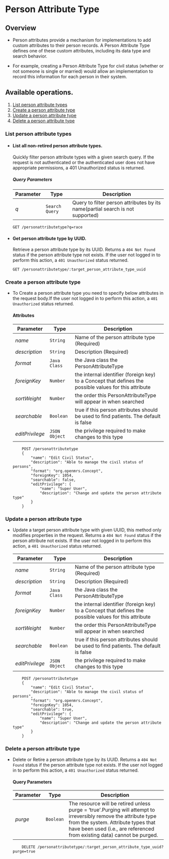 # Person Attribute Type

## Overview

* Person attributes provide a mechanism for implementations to add custom attributes to their person records. A Person Attribute Type defines one of these custom attributes, including its data type and search behavior.

* For example, creating a Person Attribute Type for civil status (whether or not someone is single or married) would allow an implementation to record this information for each person in their system.

## Available operations.

1. [List person attribute types](#list-person-attribute-types)
2. [Create a person attribute type](#create-a-person-attribute-type)
3. [Update a person attribute type](#update-a-person-attribute-type)
4. [Delete a person attribute type](#delete-a-person-attribute-type)


### List person attribute types

* #### List all non-retired person attribute types.

    Quickly filter person attribute types with a given search query. If the request is not authenticated or the authenticated user does not have appropriate permissions, a 401 Unauthorized status is returned.

    ##### Query Parameters

    Parameter | Type | Description
    --- | --- | ---
    *q* | `Search Query` | Query to filter person attributes by its name(partial search is not supported)

    ```console
    GET /personattributetype?q=race
     ```

* #### Get person attribute type by UUID.

    Retrieve a person attribute type by its UUID. Returns a `404 Not Found` status if the person attribute type not exists. If the
    user not logged in to  perform this action, a `401 Unauthorized` status returned.

    ```console
    GET /personattributetype/:target_person_attribute_type_uuid
    ```

### Create a person attribute type

* To Create a person attribute type you need to specify below attributes in the request body.If the user not logged in to perform this action,
 a `401 Unauthorized` status returned.

    #### Attributes

    Parameter | Type | Description
    --- | --- | ---
    *name* | `String` | Name of the person attribute type (Required)
    *description* | `String` | Description (Required)
    *format* | `Java Class` | the Java class the PersonAttributeType  
    *foreignKey* | `Number` | the internal identifier (foreign key) to a Concept that defines the possible values for this attribute
    *sortWeight* | `Number` | the order this PersonAttributeType will appear in when searched
    *searchable* | `Boolean` | true if this person attributes should be used to find patients. The default is false
    *editPrivilege* | `JSON Object` | the privilege required to make changes to this type

    ```console
        POST /personattributetype
        {
            "name": "Edit Civil Status",
            "description": "Able to manage the civil status of persons",
            "format": "org.openmrs.Concept",
            "foreignKey": 1054,
            "searchable": false,
            "editPrivilege": {
                "name": "Super User",
                "description": "Change and update the person attribute type"
            }
        }
    ```
### Update a person attribute type

*  Update a target person attribute type with given UUID, this method only modifies properties in the request. Returns a `404 Not Found`
status if the person attribute not exists. If the user not logged in to perform this action, a `401 Unauthorized` status returned.

    Parameter | Type | Description
    --- | --- | ---
    *name* | `String` | Name of the person attribute type (Required)
    *description* | `String` | Description (Required)
    *format* | `Java Class` | the Java class the PersonAttributeType  
    *foreignKey* | `Number` | the internal identifier (foreign key) to a Concept that defines the possible values for this attribute
    *sortWeight* | `Number` | the order this PersonAttributeType will appear in when searched
    *searchable* | `Boolean` | true if this person attributes should be used to find patients. The default is false
    *editPrivilege* | `JSON Object` | the privilege required to make changes to this type

    ```console
        POST /personattributetype
        {
            "name": "Edit Civil Status",
            "description": "Able to manage the civil status of persons",
            "format": "org.openmrs.Concept",
            "foreignKey": 1054,
            "searchable": true,
            "editPrivilege": {
                "name": "Super User",
                "description": "Change and update the person attribute type"
            }
        }
    ```

### Delete a person attribute type

* Delete or Retire a person attribute type by its UUID. Returns a `404 Not Found` status if the person attribute type not
 exists. If the user not logged in to  perform this action, a `401 Unauthorized` status returned.

    #### Query Parameters

    Parameter | Type | Description
    --- | --- | ---
    *purge* | `Boolean` | The resource will be retired unless purge = ‘true’.Purging will attempt to irreversibly remove the attribute type from the system. Attribute types that have been used (i.e., are referenced from existing data) cannot be purged.

    ```console
        DELETE /personattributetype/:target_person_attribute_type_uuid?purge=true